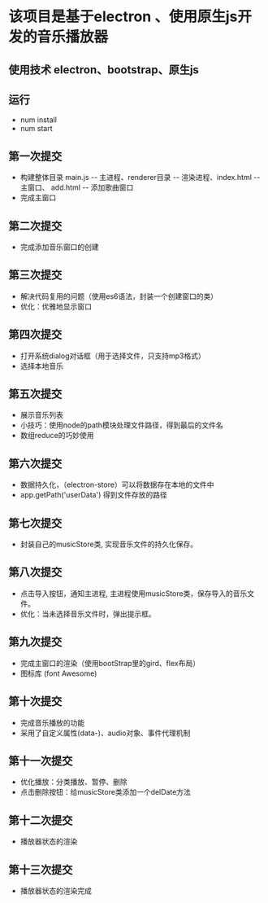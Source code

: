 # 该项目是基于electron 、使用原生js开发的音乐播放器

## 使用技术 electron、bootstrap、原生js

## 运行
+ num install
+ num start

## 第一次提交
+ 构建整体目录  main.js -- 主进程、renderer目录 -- 渲染进程、index.html -- 主窗口、  add.html -- 添加歌曲窗口 
+ 完成主窗口

## 第二次提交
+ 完成添加音乐窗口的创建

## 第三次提交
+ 解决代码复用的问题（使用es6语法，封装一个创建窗口的类）
+ 优化：优雅地显示窗口

## 第四次提交
+ 打开系统dialog对话框（用于选择文件，只支持mp3格式）
+ 选择本地音乐

## 第五次提交
+ 展示音乐列表
+ 小技巧：使用node的path模块处理文件路径，得到最后的文件名
+ 数组reduce的巧妙使用

## 第六次提交
+ 数据持久化，（electron-store）可以将数据存在本地的文件中
+ app.getPath('userData') 得到文件存放的路径

## 第七次提交
+ 封装自己的musicStore类, 实现音乐文件的持久化保存。

## 第八次提交
+ 点击导入按钮，通知主进程, 主进程使用musicStore类，保存导入的音乐文件。
+ 优化：当未选择音乐文件时，弹出提示框。

## 第九次提交
+ 完成主窗口的渲染（使用bootStrap里的gird、flex布局）
+ 图标库 (font  Awesome)

## 第十次提交
+ 完成音乐播放的功能
+ 采用了自定义属性(data-)、audio对象、事件代理机制

## 第十一次提交
+ 优化播放：分类播放、暂停、删除
+ 点击删除按钮：给musicStore类添加一个delDate方法

## 第十二次提交
+ 播放器状态的渲染

## 第十三次提交
+ 播放器状态的渲染完成